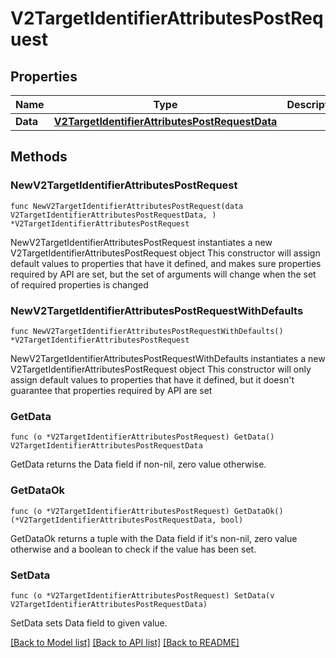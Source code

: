 # V2TargetIdentifierAttributesPostRequest

## Properties

Name | Type | Description | Notes
------------ | ------------- | ------------- | -------------
**Data** | [**V2TargetIdentifierAttributesPostRequestData**](V2TargetIdentifierAttributesPostRequestData.md) |  | 

## Methods

### NewV2TargetIdentifierAttributesPostRequest

`func NewV2TargetIdentifierAttributesPostRequest(data V2TargetIdentifierAttributesPostRequestData, ) *V2TargetIdentifierAttributesPostRequest`

NewV2TargetIdentifierAttributesPostRequest instantiates a new V2TargetIdentifierAttributesPostRequest object
This constructor will assign default values to properties that have it defined,
and makes sure properties required by API are set, but the set of arguments
will change when the set of required properties is changed

### NewV2TargetIdentifierAttributesPostRequestWithDefaults

`func NewV2TargetIdentifierAttributesPostRequestWithDefaults() *V2TargetIdentifierAttributesPostRequest`

NewV2TargetIdentifierAttributesPostRequestWithDefaults instantiates a new V2TargetIdentifierAttributesPostRequest object
This constructor will only assign default values to properties that have it defined,
but it doesn't guarantee that properties required by API are set

### GetData

`func (o *V2TargetIdentifierAttributesPostRequest) GetData() V2TargetIdentifierAttributesPostRequestData`

GetData returns the Data field if non-nil, zero value otherwise.

### GetDataOk

`func (o *V2TargetIdentifierAttributesPostRequest) GetDataOk() (*V2TargetIdentifierAttributesPostRequestData, bool)`

GetDataOk returns a tuple with the Data field if it's non-nil, zero value otherwise
and a boolean to check if the value has been set.

### SetData

`func (o *V2TargetIdentifierAttributesPostRequest) SetData(v V2TargetIdentifierAttributesPostRequestData)`

SetData sets Data field to given value.



[[Back to Model list]](../README.md#documentation-for-models) [[Back to API list]](../README.md#documentation-for-api-endpoints) [[Back to README]](../README.md)


